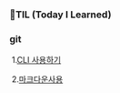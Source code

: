 ### 🌱TIL (Today I Learned)

###  git

​	1.[CLI 사용하기](./startcamp/CLI.md)

​	2.[마크다운사용](./startcamp/마크다운.md)

​	


